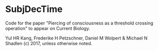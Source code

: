 # SubjDecTime
Code for the paper 
"Piercing of consciousness as a threshold crossing operation"
to appear on Current Biology.

Yul HR Kang, Frederike H Petzschner, Daniel M Wolpert & Michael N Shadlen (c) 2017, unless otherwise noted.
